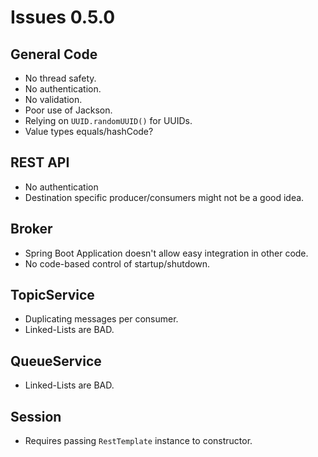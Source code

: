 # Issues 0.5.0

## General Code
+   No thread safety.
+   No authentication.
+   No validation.
+   Poor use of Jackson.
+   Relying on `UUID.randomUUID()` for UUIDs.
+   Value types equals/hashCode?

## REST API
+   No authentication
+   Destination specific producer/consumers might not be a good idea.

## Broker
+   Spring Boot Application doesn't allow easy integration in other code.
+   No code-based control of startup/shutdown.

## TopicService
+   Duplicating messages per consumer.
+   Linked-Lists are BAD.

## QueueService
+   Linked-Lists are BAD.

## Session
+   Requires passing `RestTemplate` instance to constructor.
